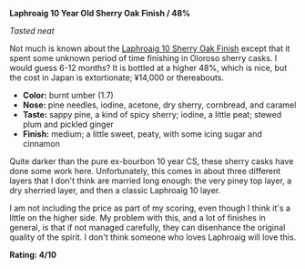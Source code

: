**Laphroaig 10 Year Old Sherry Oak Finish / 48%**

*Tasted neat*

Not much is known about the [Laphroaig 10 Sherry Oak Finish](https://www.whiskybase.com/whiskies/whisky/178663/laphroaig-10-year-old) except that it spent some unknown period of time finishing in Oloroso sherry casks.  I would guess 6-12 months?  It is bottled at a higher 48%, which is nice, but the cost in Japan is extortionate; ¥14,000 or thereabouts.

* **Color:** burnt umber (1.7)
* **Nose:** pine needles, iodine, acetone, dry sherry, cornbread, and caramel
* **Taste:** sappy pine, a kind of spicy sherry; iodine, a little peat; stewed plum and pickled ginger
* **Finish:** medium; a little sweet, peaty, with some icing sugar and cinnamon

Quite darker than the pure ex-bourbon 10 year CS, these sherry casks have done some work here.  Unfortunately, this comes in about three different layers that I don't think are married long enough: the very piney top layer, a dry sherried layer, and then a classic Laphroaig 10 layer.

I am not including the price as part of my scoring, even though I think it's a little on the higher side.  My problem with this, and a lot of finishes in general, is that if not managed carefully, they can disenhance the original quality of the spirit.  I don't think someone who loves Laphroaig will love this.

**Rating: 4/10**